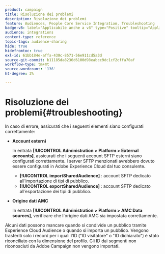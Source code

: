```yaml
---
product: campaign
title: Risoluzione dei problemi
description: Risoluzione dei problemi
feature: Audiences, People Core Service Integration, Troubleshooting
badge-v8: label="Applicabile anche a v8" type="Positive" tooltip="Applicabile anche a Campaign v8"
audience: integrations
content-type: reference
topic-tags: audience-sharing
hide: true
hidefromtoc: true
exl-id: 61bb184e-affa-430c-8571-56e911cd5a3d
source-git-commit: b11185da8236d6100d98eabcc9dc1cf2cffa70af
workflow-type: tm+mt
source-wordcount: '136'
ht-degree: 3%

---
```


# Risoluzione dei problemi{#troubleshooting}



In caso di errore, assicurati che i seguenti elementi siano configurati correttamente:

* **Account esterni**

  In entrata **[!UICONTROL Administration > Platform > External accounts]**, assicurati che i seguenti account SFTP esterni siano configurati correttamente. I server SFTP menzionati avrebbero dovuto essere configurati in Adobe Experience Cloud dal tuo consulente.

   * **[!UICONTROL importSharedAudience]** : account SFTP dedicato all’importazione di tipi di pubblico.
   * **[!UICONTROL exportSharedAudience]** : account SFTP dedicato all’esportazione dei tipi di pubblico.

* **Origine dati AMC**

  In entrata **[!UICONTROL Administration > Platform > AMC Data sources]**, verificare che l&#39;origine dati AMC sia impostata correttamente.

Alcuni dati possono mancare quando si condivide un pubblico tramite Experience Cloud Audience o quando si importa un pubblico. Vengono trasferiti solo i record per i quali l’ID (&quot;ID visitatore&quot; o &quot;ID dichiarato&quot;) è stato riconciliato con la dimensione del profilo. Gli ID dai segmenti non riconosciuti da Adobe Campaign non vengono importati.
